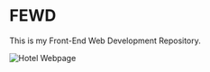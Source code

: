 # FEWD
This is my Front-End Web Development Repository.

![Hotel Webpage](https://github.com/shunax19/FEWD/blob/main/2nd%20Project/screencapture-127-0-0-1-5500-2nd-Project-index-html-2021-08-02-12_14_54.png)
